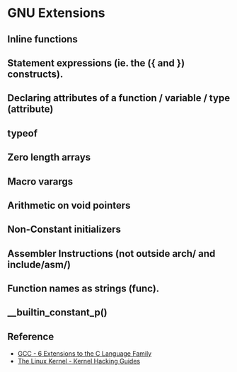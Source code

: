 # GNU Extensions
## Inline functions
## Statement expressions (ie. the ({ and }) constructs).
## Declaring attributes of a function / variable / type (__attribute__)
## typeof
## Zero length arrays
## Macro varargs
## Arithmetic on void pointers
## Non-Constant initializers
## Assembler Instructions (not outside arch/ and include/asm/)
## Function names as strings (__func__).
## __builtin_constant_p()




## Reference
* [GCC - 6 Extensions to the C Language Family](https://gcc.gnu.org/onlinedocs/gcc-7.4.0/gcc/#toc-Extensions-to-the-C-Language-Family)
* [The Linux Kernel - Kernel Hacking Guides](https://www.kernel.org/doc/html/latest/kernel-hacking/hacking.html#gnu-extensions)
